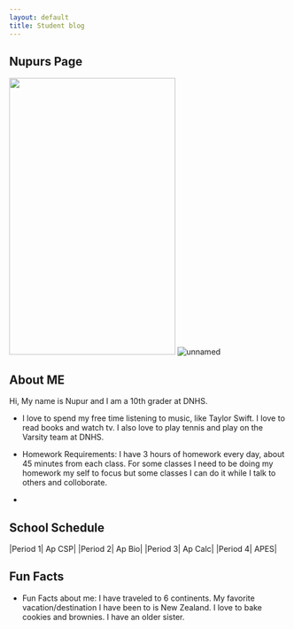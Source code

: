 ```yaml
---
layout: default
title: Student blog
---
```



## Nupurs Page 


<img src="https://github.com/nighthawkcoders/student/assets/128272483/e7aed228-6b0e-4efd-bc62-c246a98a8ae8"
width="300"
height="500"
/>
![unnamed](https://github.com/nighthawkcoders/student/assets/128272483/e7aed228-6b0e-4efd-bc62-c246a98a8ae8)

## About ME
Hi, My name is Nupur and I am a 10th grader at DNHS.

-  I love to spend my free time listening to music, like Taylor Swift. I love to read books and watch tv. I also love to play tennis and play on the Varsity team at DNHS.

- Homework Requirements: I have 3 hours of homework every day, about 45 minutes from each class. For some classes I need to be doing my homework my self to focus but some classes I can do it while I talk to others and colloborate. 
- 
## School Schedule
|Period 1| Ap CSP|
|Period 2| Ap Bio|
|Period 3| Ap Calc|
|Period 4| APES|

 ## Fun Facts
 - Fun Facts about me: I have traveled to 6 continents. My favorite vacation/destination I have been to is New Zealand. I love to bake cookies and brownies. I have an older sister.






